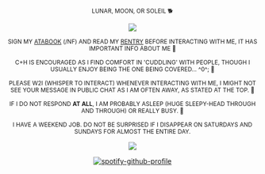<div align="center">

<sub> LUNAR,  MOON,  OR  SOLEIL  🐕

<div align="center">
  
![](https://komarev.com/ghpvc/?username=liittle-puppy&color=630800&label=HANDLERS)           

<div align="center">

<sub> SIGN  MY  [ATABOOK](https://lost-puppy.atabook.org/)  (/NF)  AND  READ  MY  [RENTRY](https://rentry.co/0130lostpup)  BEFORE  INTERACTING  WITH  ME,  IT  HAS  IMPORTANT  INFO  ABOUT  ME  🦷

<sub> C+H  IS  ENCOURAGED  AS  I  FIND  COMFORT  IN  'CUDDLING'  WITH  PEOPLE,  THOUGH  I  USUALLY  ENJOY  BEING  THE  ONE  BEING  COVERED...  ^0^;  🐾

<sub> PLEASE  W2I  (WHISPER  TO  INTERACT)  WHENEVER  INTERACTING  WITH  ME,  I  MIGHT  NOT  SEE  YOUR  MESSAGE  IN  PUBLIC  CHAT  AS  I  AM  OFTEN  AWAY,  AS  STATED  AT  THE  TOP.  🦴

<sub> IF  I  DO  NOT  RESPOND  **AT  ALL**,  I  AM  PROBABLY  ASLEEP  (HUGE  SLEEPY-HEAD  THROUGH  AND  THROUGH)  OR  REALLY  BUSY.  🥩

<sub> I  HAVE  A  WEEKEND  JOB.  DO  NOT  BE  SURPRISED  IF  I  DISAPPEAR  ON SATURDAYS  AND  SUNDAYS FOR  ALMOST  THE  ENTIRE  DAY.

<div align="center">

![](https://files.catbox.moe/dcy89s.jpg)

<div align="center">

[![spotify-github-profile](https://spotify-github-profile.kittinanx.com/api/view?uid=4pzyy4lk1j1oz6pdawgau0yaw&cover_image=true&theme=natemoo-re&show_offline=false&background_color=4d0000&interchange=false&bar_color=780000&bar_color_cover=true)](https://github.com/kittinan/spotify-github-profile)
